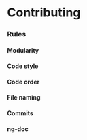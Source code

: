 # Contributing

### Rules

#### Modularity

#### Code style

#### Code order

#### File naming

#### Commits

#### ng-doc